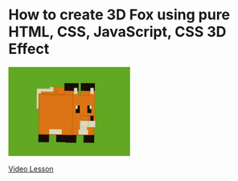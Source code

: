 # How to create 3D Fox using pure HTML, CSS, JavaScript, CSS 3D Effect

<img src="../img/3d_fox_1.png" alt="3d fox" />

[Video Lesson](https://www.youtube.com/watch?v=83a7ygXWzpc)